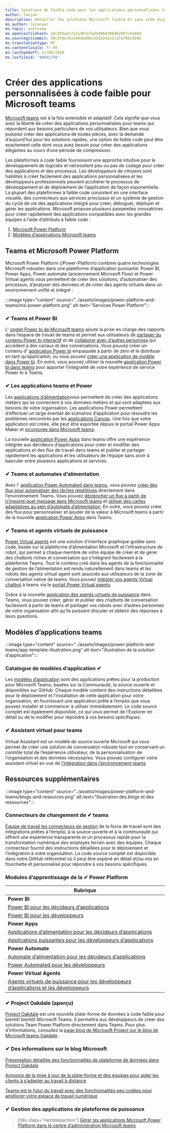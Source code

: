 ```yaml
---
title: Solutions de faible code pour les applications personnalisées teams
author: laujan
description: Détailler les solutions Microsoft faible et sans code disponibles pour teams
ms.author: lajanuar
ms.topic: overview
ms.openlocfilehash: 2dc9f6ed17a11407efbd4496439848266fc0a604
ms.sourcegitcommit: 99c35de7e2c604bd8bce392242c2c2fa709cd50b
ms.translationtype: MT
ms.contentlocale: fr-FR
ms.lasthandoff: 11/06/2020
ms.locfileid: "48931756"
---
```

# <a name="create-low-code-custom-apps-for-microsoft-teams"></a>Créer des applications personnalisées à code faible pour Microsoft teams

[Microsoft teams](/microsoftteams/platform) est à la fois extensible et adaptatif. Cela signifie que vous avez la liberté de créer des applications personnalisées pour teams qui répondent aux besoins particuliers de vos utilisateurs. Bien que vous puissiez créer des applications de toutes pièces, avec la demande d’aujourd’hui pour les solutions rapides, une option de faible code peut être exactement celle dont vous avez besoin pour créer des applications élégantes au cours d’une période de compression.

Les plateformes à code faible fournissent une approche intuitive pour le développement de logiciels et nécessitent peu ou pas de codage pour créer des applications et des processus. Les développeurs de citoyens sont habilités à créer facilement des applications personnalisées et les développeurs professionnels peuvent accélérer le processus de développement et de déploiement de l’application de façon exponentielle. La plupart des plateformes à faible code consistent en une interface visuelle, des connecteurs aux services principaux et un système de gestion du cycle de vie des applications intégré pour créer, déboguer, déployer et gérer les applications. Microsoft propose plusieurs passerelles innovatrices pour créer rapidement des applications compatibles avec les grandes équipes à l’aide d’attributs à faible code :

1. [Microsoft Power Platform](#teams-and-microsoft-power-platform)
1. [Modèles d’applications Microsoft teams](#teams-app-templates)

## <a name="teams-and-microsoft-power-platform"></a>Teams et Microsoft Power Platform

Microsoft Power Platform (/Power-Platform) combine quatre technologies Microsoft robustes dans une plateforme d’application puissante. Power BI, Power Apps, Power automate (anciennement Microsoft Flow) et Power Virtual agents vous permettent de créer des solutions, d’automatiser des processus, d’analyser des données et de créer des agents virtuels dans un environnement unifié et intégré :

:::image type="content" source="../assets/images/power-platform-and-teams/ms-power-platform.png" alt-text="Services Power Platform":::

### <a name="-teams-and-power-bi"></a>✔ Teams et Power BI

L' [onglet Power bi de Microsoft teams](https://powerbi.microsoft.com/blog/announcing-new-power-bi-tab-for-microsoft-teams/) ajoute la prise en charge des rapports dans l’espace de travail de teams et permet aux utilisateurs de [partager du contenu Power bi interactif](/power-bi/collaborate-share/service-embed-report-microsoft-teams) et de [collaborer avec d’autres personnes](/power-bi/collaborate-share/service-collaborate-microsoft-teams) qui accèdent à des canaux et des conversations. Vous pouvez créer un contenu d' [application Power bi](/power-bi/collaborate-share/service-create-distribute-apps) empaqueté à partir de zéro et le distribuer en tant qu’application, ou vous pouvez [créer une application de modèle dans Power bi](/connect-data/service-template-apps-create). En outre, vous pouvez utiliser la nouvelle [application Power bi dans teams](https://go.microsoft.com/fwlink/?linkid=2143643) pour apporter l’intégralité de votre expérience de service Power bi à Teams.

### <a name="-teams-and-power-apps"></a>✔ Les applications teams et Power

Les [applications d’alimentation](/powerapps/powerapps-overview)vous permettent de créer des applications métiers qui se connectent à vos données métiers et qui sont adaptées aux besoins de votre organisation.  Les applications Power permettent d’effectuer un large éventail de scénarios d’application pour résoudre les problèmes rencontrés par les [applications Canvas](/powerapps/maker/#canvas-apps). Une fois que votre application est créée, elle peut être exportée depuis le portail Power Apps Maker et [incorporée dans Microsoft teams](/power-platform/admin/embed-app-teams).

La nouvelle [application Power Apps](https://go.microsoft.com/fwlink/?linkid=2143374) dans teams offre une expérience intégrée aux décideurs d’applications pour créer et modifier des applications et des flux de travail dans teams et publier et partager rapidement les applications et les utilisateurs de l’équipe sans avoir à basculer entre plusieurs applications et services.

### <a name="-teams-and-power-automate"></a>✔ Teams et automates d’alimentation

Avec l' [application Power Automated dans teams](/power-automate/flows-teams), vous pouvez [créer des flux pour automatiser des tâches répétitives](https://flow.microsoft.com/connectors/shared_teams/microsoft-teams/) directement dans l’environnement Teams. Vous pouvez [déclencher un flux à partir de n’importe quel message dans Microsoft teams](/power-automate/trigger-flow-teams-message) et [utiliser des cartes adaptatives au sein d’automate d’alimentation](/power-automate/create-adaptive-cards). En outre, vous pouvez créer des flux pour personnaliser et ajouter de la valeur à Microsoft teams à partir de la nouvelle [application Power Apps](https://go.microsoft.com/fwlink/?linkid=2143539) dans Teams.

### <a name="-teams-and-power-virtual-agents"></a>✔ Teams et agents virtuels de puissance

[Power Virtual agents](/power-virtual-agents/fundamentals-what-is-power-virtual-agents) est une solution d’interface graphique guidée sans code, basée sur la plateforme d’alimentation Microsoft et l’infrastructure de robot, qui permet à chaque membre de votre équipe de créer et de gérer des chatbots riches et conversation qui s’intègrent facilement à la plateforme Teams. Tout le contenu créé dans les agents de la fonctionnalité de gestion de l’alimentation est rendu naturellement dans teams et les robots des agents virtual agent sont associés aux utilisateurs de la zone de conversation native de teams. Vous pouvez [intégrer vos agents Virtual chatbot](/power-virtual-agents/publication-add-bot-to-microsoft-teams) à teams via le [portail Power Virtual agents](https://powervirtualagents.microsoft.com).

Grâce à la nouvelle [application des agents virtuels de puissance](https://aka.ms/pva-teams-docs) dans Teams, vous pouvez créer, gérer et publier des chatbots de conversation facilement à partir de teams et partager vos robots avec d’autres personnes de votre organisation afin qu’ils puissent discuter et obtenir des réponses à leurs questions.

## <a name="teams-app-templates"></a>Modèles d’applications teams

:::image type="content" source="../assets/images/power-platform-and-teams/app-template-illustration.png" alt-text="illustration de la solution d’application":::

### <a name="-app-template-catalog"></a>Catalogue de modèles d’application ✔

Les [modèles d’application](../samples/app-templates.md) sont des applications prêtes pour la production pour Microsoft Teams, basées sur la Communauté, la source ouverte et disponibles sur GitHub. Chaque modèle contient des instructions détaillées pour le déploiement et l’installation de cette application pour votre organisation, en fournissant une application prête à l’emploi que vous pouvez installer et commencer à utiliser immédiatement. Le code source complet est également disponible, ce qui vous permet de l’Explorer en détail ou de le modifier pour répondre à vos besoins spécifiques.

### <a name="-virtual-assistant-for-teams"></a>✔ Assistant virtuel pour teams

Virtual Assistant est un modèle de source ouverte Microsoft qui vous permet de créer une solution de conversation robuste tout en conservant un contrôle total de l’expérience utilisateur, de la personnalisation de l’organisation et des données nécessaires. Vous pouvez configurer votre assistant virtuel en vue de [l’intégration dans l’environnement teams](https://microsoft.github.io/botframework-solutions/clients-and-channels/tutorials/enable-teams/1-intro). 

## <a name="additional-resources"></a>Ressources supplémentaires

:::image type="content" source="../assets/images/power-platform-and-teams/blogs-and-resources.png" alt-text="illustration des blogs et des ressources":::

### <a name="-teams-shift-connectors"></a>Connecteurs de changement de ✔ teams

[Équipe de travail les connecteurs de gestion](../samples/shifts-wfm-connectors.md) de la force de travail sont des intégrations prêtes à l’emploi, à la source ouverte et à la communauté qui offrent une expérience transparente et un processus rapide pour la transformation numérique des employés terrain avec des équipes. Chaque connecteur fournit des instructions détaillées pour le déploiement et l’intégration à votre organisation. Le code source complet est disponible dans notre GitHub référentiel où il peut être exploré en détail et/ou mis en fourchette et personnalisé pour répondre à vos besoins spécifiques.

### <a name="-power-platform-learn-modules"></a>Modules d’apprentissage de la ✔ Power Platform

|Rubrique|
|-----|
|**Power BI**|
|[Power BI pour les décideurs d’applications](/learn/browse/?expanded=power-platform&products=power-bi&roles=maker)|
|[Power BI pour les développeurs](/learn/browse/?expanded=power-platform&products=power-bi&roles=developer)|
|**Power Apps**|
|[Applications d’alimentation pour les décideurs d’applications](/learn/browse/?products=power-apps&roles=maker)|
|[Applications puissantes pour les développeurs d’applications](/learn/browse/?products=power-apps)|
|**Power Automate**|
|[Automate d’alimentation pour les décideurs d’applications](/learn/browse/?expanded=power-platform&products=power-automate&roles=maker)|
|[Power Automated pour les développeurs](/learn/browse/?expanded=power-platform&products=power-automate&roles=developer)|
|**Power Virtual Agents**|
|[Agents virtuels de puissance pour les développeurs d’applications et les développeurs](/learn/browse/?products=power-virtual-agents&expanded=power-platform&roles=maker)

### <a name="-project-oakdale-preview"></a>✔ Project Oakdale (aperçu)

[Project Oakdale](https://techcommunity.microsoft.com/t5/microsoft-teams-blog/teams-is-shaping-the-future-of-work-with-low-code-features-to/ba-p/1507180
) est une nouvelle plate-forme de données à code faible pour bientôt bientôt Microsoft Teams. Il permettra aux développeurs de créer des solutions Team Power Platform directement dans Teams. Pour plus d’informations, *consultez* la [page blog de Microsoft Project sur le blog de Microsoft teams Oakdale](https://powerapps.microsoft.com/blog/introducing-project-oakdale-a-new-low-code-data-platform-for-microsoft-teams) .

### <a name="-microsoft-blog-insights"></a>✔ Des informations sur le blog Microsoft

[Présentation détaillée des fonctionnalités de plateforme de données dans Project Oakdale](https://powerapps.microsoft.com/blog/a-closer-look-at-data-platform-capabilities-in-project-oakdale/)

[Annonce de la mise à jour de la plate-forme et des équipes pour aider les clients à s’adapter au travail à distance](https://cloudblogs.microsoft.com/powerplatform/2020/05/19/announcing-power-platform-and-teams-updates-to-help-customers-adapt-to-remote-work/)

[Teams est le futur du travail avec des fonctionnalités peu codées pour améliorer votre espace de travail numérique](https://techcommunity.microsoft.com/t5/microsoft-teams-blog/teams-is-shaping-the-future-of-work-with-low-code-features-to/ba-p/1507180)

### <a name="-managing-power-platform-apps"></a>✔ Gestion des applications de plateforme de puissance

> [!div class="nextstepaction"]
> [Gérer les applications Microsoft Power Platform dans le centre d’administration Microsoft teams](/microsoftteams/manage-power-platform-apps)